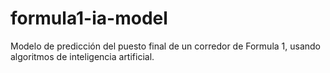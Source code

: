 # formula1-ia-model
Modelo de predicción del puesto final de un corredor de Formula 1, usando algoritmos de inteligencia artificial.
